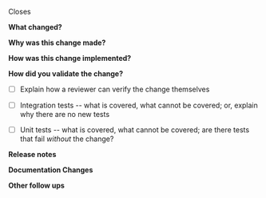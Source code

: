 <!--
Use # to add the issue this pull request is related to.
nb: This is the Github issue number, not a Zenhub link.
Do not use any punctuation or bullet points.
eg:
Closes #1234
Fixes #5678
-->
Closes

<!--
Describe what has changed in this PR.
For UI changes also include a screenshot.
-->
**What changed?**


<!-- Tell your future self why have you made these changes. You could link to stories or initiative here. -->
**Why was this change made?**


<!--
Explain to your reviewers the key implementation points, including why you made
certain choices in favour of others. Highlight key areas of the code which need
extra attention, and also indicate which parts are less relevant (eg renaming,
refactoring, etc
-->
**How was this change implemented?**


<!-- Use the checklist to detail how you're sure that the change
works.  Check each box when you're satisfied you've dealt with that
item. -->
**How did you validate the change?**

 - [ ] Explain how a reviewer can verify the change themselves


 - [ ] Integration tests -- what is covered, what cannot be covered;
       or, explain why there are no new tests


 - [ ] Unit tests -- what is covered, what cannot be covered; are
       there tests that fail _without_ the change?


<!--
Is it notable for release? e.g. schema updates, configuration or data migration
required? If so, please mention it.
-->
**Release notes**


<!--
Are there any documentation updates that should be made for these changes? We want to keep these sources up to date:
- user-guide: https://docs.gitops.weave.works
- internal docs: https://github.com/weaveworks/weave-gitops-enterprise/tree/main/docs
- architecture docs: https://github.com/weaveworks/weave-gitops-enterprise/blob/main/docs/architecture
-->
**Documentation Changes**


<!-- Is there anything else that will need to be done after this is
approved or merged? Ideally, log an issue for each follow-up task and
list them here -->
**Other follow ups**
